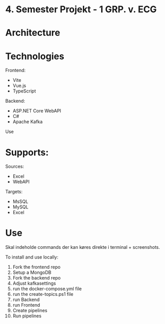 # 4. Semester Projekt - 1 GRP. v. ECG

# Architecture

# Technologies
Frontend:
- Vite
- Vue.js
- TypeScript

Backend:
- ASP.NET Core WebAPI
- C#
- Apache Kafka

Use

# Supports:
Sources:
- Excel
- WebAPI

Targets:
- MsSQL
- MySQL
- Excel

# Use 

Skal indeholde commands der kan køres direkte i terminal + screenshots.

To install and use locally:
1. Fork the frontend repo
2. Setup a MongoDB
3. Fork the backend repo
4. Adjust kafkasettings 
5. run the docker-compose.yml file
6. run the create-topics.ps1 file
7. run Backend
8. run Frontend
9. Create pipelines
10. Run pipelines

